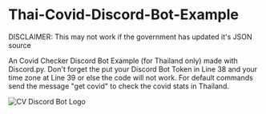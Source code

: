 # Thai-Covid-Discord-Bot-Example
DISCLAIMER: This may not work if the government has updated it's JSON source

An Covid Checker Discord Bot Example (for Thailand only) made with Discord.py. Don't forget the put your Discord Bot Token in Line 38 and your time zone at Line 39 or else the code will not work. For default commands send the message "get covid" to check the covid stats in Thailand.

![CV Discord Bot Logo](https://user-images.githubusercontent.com/93460088/224713278-47c9ee5d-687d-4dfa-8f1d-e56cdd682f38.png)
